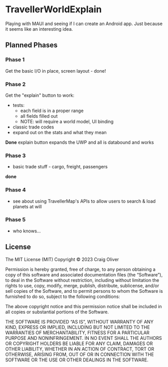# TravellerWorldExplain

Playing with MAUI and seeing if I can create an Android app. 
Just because it seems like an interesting idea.

## Planned Phases
### Phase 1
Get the basic I/O in place, screen layout - done!
### Phase 2
Get the "explain" button to work:
* tests:
  * each field is in a proper range
  * all fields filled out
  * NOTE: will require a world model, UI binding
* classic trade codes
* expand out on the stats and what they mean

**Done** explain button expands the UWP and all is databound and works

### Phase 3
* basic trade stuff - cargo, freight, passengers
  
**done**

### Phase 4
* see about using TravellerMap's APIs to allow users to search & load planets at will
### Phase 5
* who knows...

## License
The MIT License (MIT)
Copyright © 2023 Craig Oliver

Permission is hereby granted, free of charge, to any person obtaining a copy of this software and associated documentation files (the “Software”), to deal in the Software without restriction, including without limitation the rights to use, copy, modify, merge, publish, distribute, sublicense, and/or sell copies of the Software, and to permit persons to whom the Software is furnished to do so, subject to the following conditions:

The above copyright notice and this permission notice shall be included in all copies or substantial portions of the Software.

THE SOFTWARE IS PROVIDED “AS IS”, WITHOUT WARRANTY OF ANY KIND, EXPRESS OR IMPLIED, INCLUDING BUT NOT LIMITED TO THE WARRANTIES OF MERCHANTABILITY, FITNESS FOR A PARTICULAR PURPOSE AND NONINFRINGEMENT. IN NO EVENT SHALL THE AUTHORS OR COPYRIGHT HOLDERS BE LIABLE FOR ANY CLAIM, DAMAGES OR OTHER LIABILITY, WHETHER IN AN ACTION OF CONTRACT, TORT OR OTHERWISE, ARISING FROM, OUT OF OR IN CONNECTION WITH THE SOFTWARE OR THE USE OR OTHER DEALINGS IN THE SOFTWARE.
